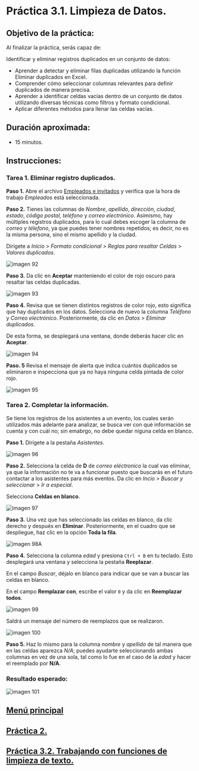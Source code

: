 # Práctica 3.1. Limpieza de Datos.

## Objetivo de la práctica:

Al finalizar la práctica, serás capaz de:

Identificar y eliminar registros duplicados en un conjunto de datos:

- Aprender a detectar y eliminar filas duplicadas utilizando la función Eliminar duplicados en Excel. <br>
- Comprender cómo seleccionar columnas relevantes para definir duplicados de manera precisa.<br>
- Aprender a identificar celdas vacías dentro de un conjunto de datos utilizando diversas técnicas como filtros y formato condicional. <br>
- Aplicar diferentes métodos para llenar las celdas vacías. <br>

## Duración aproximada:
- 15 minutos.

## Instrucciones:

### Tarea 1. Eliminar registro duplicados.

**Paso 1.** Abre el archivo [Empleados e invitados](<Empleados e invitados.xlsx>) y verifica que la hora de trabajo _Empleados_ está seleccionada. 

**Paso 2.** Tienes las columnas de _Nombre_, _apellido_, _dirección_, _ciudad_, _estado_, _código postal_, _teléfono_ y _correo electrónico_. Asimismo, hay múltiples registros duplicados, para lo cual debes escoger la columna de _correo_ y _télefono_, ya que puedes tener nombres repetidos; es decir, no es la misma persona, sino el mismo apellido y la ciudad. 

Dirígete a *Inicio > Formato condicional > Reglas para resaltar Celdas > Valores duplicados*.

![imagen 92](../images/img92.png)

**Paso 3.** Da clic en **Aceptar** manteniendo el color de rojo oscuro para resaltar las celdas duplicadas. 

![imagen 93](../images/img93.png)

**Paso 4.** Revisa que se tienen distintos registros de color rojo, esto significa que hay duplicados en los datos. Selecciona de nuevo la columna _Teléfono_ y _Correo electrónico_. Posteriormente, da clic en *Datos > Eliminar duplicados*.

De esta forma, se desplegará una ventana, donde deberás hacer clic en **Aceptar**. 

![imagen 94](../images/img94.png)

**Paso. 5** Revisa el mensaje de alerta que indica cuántos duplicados se eliminaron e inspecciona que ya no haya ninguna celda pintada de color rojo.

![imagen 95](../images/img95.png)

### Tarea 2. Completar la información.

Se tiene los registros de los asistentes a un evento, los cuales serán utilizados más adelante para analizar, se busca ver con qué información se cuenta y con cuál no; sin emabrgo, no debe quedar niguna celda en blanco. 

**Paso 1.** Dirígete a la pestaña _Asistentes_.

![imagen 96](../images/img96.png)

**Paso 2.** Selecciona la celda de **D** de _correo eléctronico_ la cual vas eliminar, ya que la información no te va a funcionar puesto que buscarás en el futuro contactar a los asistentes para más eventos. Da clic en *Incio > Buscar y seleccionar > Ir a especial*.

Selecciona **Celdas en blanco**.

![imagen 97](../images/img97.png)

**Paso 3.** Una vez que has seleccionado las celdas en blanco, da clic derecho y después en **Eliminar**. Posteriormente, en el cuadro que se despliegue, haz clic en la opción **Toda la fila**.

![imagen 98A](../images/img98A.png)

**Paso 4.** Selecciona la columna _edad_ y presiona `Ctrl + B` en tu teclado. Esto desplegará una ventana y selecciona la pestaña **Reeplazar**.

En el campo *Buscar*, déjalo en blanco para indicar que se van a buscar las celdas en blanco.

En el campo **Remplazar con**, escribe el valor `0` y da clic en **Reemplazar todos**.

![imagen 99](../images/img99.png)

Saldrá un mensaje del número de reemplazos que se realizaron.

![imagen 100](../images/img100.png)

**Paso 5.** Haz lo mismo para la columna _nombre_ y _apellido_ de tal manera que en las celdas aparezca *N/A*; puedes ayudarte seleccionando ambas columnas en vez de una sola, tal como lo fue en el caso de la _edad_ y hacer el reemplado por **N/A**.

### Resultado esperado:

![imagen 101](../images/img101.png)

## [Menú principal](../README.md)

## [Práctica 2.](../Capítulo2/README.md)

## [Práctica 3.2. Trabajando con funciones de limpieza de texto.](../Capítulo3/README_3.2.md)
